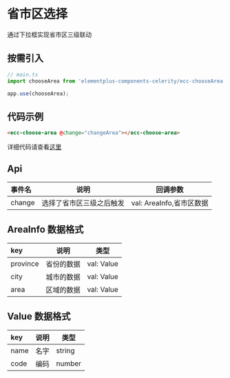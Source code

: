 # 省市区选择

通过下拉框实现省市区三级联动

## 按需引入

```js
// main.ts
import chooseArea from 'elementplus-components-celerity/ecc-chooseArea';

app.use(chooseArea);
```

## 代码示例

```html
<ecc-choose-area @change="changeArea"></ecc-choose-area>
```

详细代码请查看[这里]()

## Api

| 事件名 | 说明                     | 回调参数                 |
| :----- | ------------------------ | ------------------------ |
| change | 选择了省市区三级之后触发 | val: AreaInfo,省市区数据 |

## AreaInfo 数据格式

| key      | 说明       | 类型       |
| :------- | ---------- | ---------- |
| province | 省份的数据 | val: Value |
| city     | 城市的数据 | val: Value |
| area     | 区域的数据 | val: Value |

## Value 数据格式

| key  | 说明 | 类型   |
| :--- | ---- | ------ |
| name | 名字 | string |
| code | 编码 | number |

